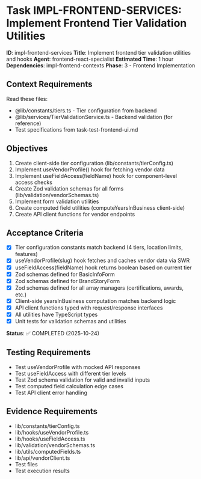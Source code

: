 # Task IMPL-FRONTEND-SERVICES: Implement Frontend Tier Validation Utilities

**ID**: impl-frontend-services
**Title**: Implement frontend tier validation utilities and hooks
**Agent**: frontend-react-specialist
**Estimated Time**: 1 hour
**Dependencies**: impl-frontend-contexts
**Phase**: 3 - Frontend Implementation

## Context Requirements

Read these files:
- @lib/constants/tiers.ts - Tier configuration from backend
- @lib/services/TierValidationService.ts - Backend validation (for reference)
- Test specifications from task-test-frontend-ui.md

## Objectives

1. Create client-side tier configuration (lib/constants/tierConfig.ts)
2. Implement useVendorProfile() hook for fetching vendor data
3. Implement useFieldAccess(fieldName) hook for component-level access checks
4. Create Zod validation schemas for all forms (lib/validation/vendorSchemas.ts)
5. Implement form validation utilities
6. Create computed field utilities (computeYearsInBusiness client-side)
7. Create API client functions for vendor endpoints

## Acceptance Criteria

- [x] Tier configuration constants match backend (4 tiers, location limits, features)
- [x] useVendorProfile(slug) hook fetches and caches vendor data via SWR
- [x] useFieldAccess(fieldName) hook returns boolean based on current tier
- [x] Zod schemas defined for BasicInfoForm
- [x] Zod schemas defined for BrandStoryForm
- [x] Zod schemas defined for all array managers (certifications, awards, etc.)
- [x] Client-side yearsInBusiness computation matches backend logic
- [x] API client functions typed with request/response interfaces
- [x] All utilities have TypeScript types
- [x] Unit tests for validation schemas and utilities

**Status**: ✅ COMPLETED (2025-10-24)

## Testing Requirements

- Test useVendorProfile with mocked API responses
- Test useFieldAccess with different tier levels
- Test Zod schema validation for valid and invalid inputs
- Test computed field calculation edge cases
- Test API client error handling

## Evidence Requirements

- lib/constants/tierConfig.ts
- lib/hooks/useVendorProfile.ts
- lib/hooks/useFieldAccess.ts
- lib/validation/vendorSchemas.ts
- lib/utils/computedFields.ts
- lib/api/vendorClient.ts
- Test files
- Test execution results
